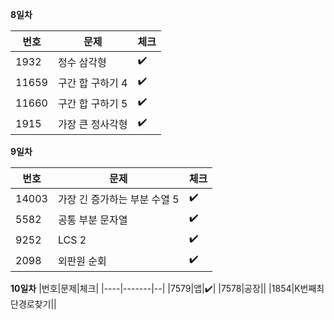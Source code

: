 __8일차__

|번호|문제|체크|
|----|-------|--|
|1932|정수 삼각형|:heavy_check_mark:|
|11659|구간 합 구하기 4|:heavy_check_mark:|
|11660|구간 합 구하기 5|:heavy_check_mark:|
|1915|가장 큰 정사각형|:heavy_check_mark:|

__9일차__

|번호|문제|체크|
|----|-------|--|
|14003|가장 긴 증가하는 부분 수열 5|:heavy_check_mark:|
|5582|공통 부분 문자열|:heavy_check_mark:|    
|9252|LCS 2|:heavy_check_mark:|
|2098|외판원 순회|:heavy_check_mark:|

__10일차__
|번호|문제|체크|
|----|-------|--|
|7579|앱|:heavy_check_mark:|
|7578|공장||
|1854|K번째최단경로찾기||